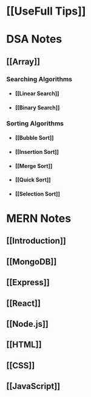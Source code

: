 
# [[UseFull Tips]]
# DSA Notes

## [[Array]] 
### Searching Algorithms

- #### [[Linear Search]]
- #### [[Binary Search]]

### Sorting Algorithms

- #### [[Bubble Sort]]
- #### [[Insertion Sort]]
- #### [[Merge Sort]]
- #### [[Quick Sort]]
- #### [[Selection Sort]]



# MERN Notes

## [[Introduction]]

## [[MongoDB]]

## [[Express]]
## [[React]]

## [[Node.js]]

## [[HTML]]

## [[CSS]]

## [[JavaScript]]
